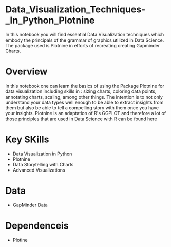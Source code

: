 # Data_Visualization_Techniques-_In_Python_Plotnine
In this notebook you will find essential Data Visualization techniques which embody the principals of the grammar of graphics utilized in Data Science. The package used is Plotnine in efforts of recreating creating Gapminder Charts.

# Overview
In this notebook one can learn the basics of using the Package Plotnine for data visualization including skills in : sizing charts, coloring data points, annotating charts, scaling, among other things. The intention is to not only understand your data types well enough to be able to extract insights from them but also be able to tell a compelling story with them once you have your insights. Plotnine is an adaptation of R's GGPLOT and therefore a lot of those principles that are used in Data Science with R can be found here

# Key SKills
- Data Visualization in Python
- Plotnine
- Data Storytelling with Charts
- Advanced Visualizations

# Data
- GapMinder Data

# Dependenceis
- Plotine
